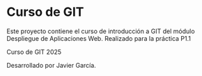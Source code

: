 # Curso de GIT

Este proyecto contiene el curso de introducción a GIT del módulo Despliegue de Aplicaciones Web.
Realizado para la práctica P1.1

Curso de GIT 2025

Desarrollado por Javier García.
